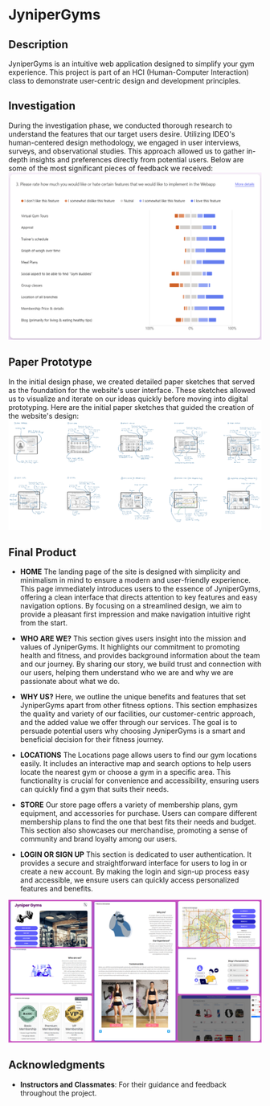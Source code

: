 # JyniperGyms

## Description
JyniperGyms is an intuitive web application designed to simplify your gym experience. This project is part of an HCI (Human-Computer Interaction) class to demonstrate user-centric design and development principles.
## Investigation
During the investigation phase, we conducted thorough research to understand the features that our target users desire. Utilizing IDEO's human-centered design methodology, we engaged in user interviews, surveys, and observational studies. This approach allowed us to gather in-depth insights and preferences directly from potential users. Below are some of the most significant pieces of feedback we received:
![Response of Questionare for featurs from public](report/report_images/featureRequest.png)
## Paper Prototype
In the initial design phase, we created detailed paper sketches that served as the foundation for the website's user interface. These sketches allowed us to visualize and iterate on our ideas quickly before moving into digital prototyping. Here are the initial paper sketches that guided the creation of the website's design:
![](report/report_images/paperPrototype.png)





## Final Product
- **HOME**
The landing page of the site is designed with simplicity and minimalism in mind to ensure a modern and user-friendly experience. This page immediately introduces users to the essence of JyniperGyms, offering a clean interface that directs attention to key features and easy navigation options. By focusing on a streamlined design, we aim to provide a pleasant first impression and make navigation intuitive right from the start.
<!-- ![](report/report_images/homepage.png) -->

- **WHO ARE WE?**
This section gives users insight into the mission and values of JyniperGyms. It highlights our commitment to promoting health and fitness, and provides background information about the team and our journey. By sharing our story, we build trust and connection with our users, helping them understand who we are and why we are passionate about what we do.
<!-- ![](report/report_images/whoAreWe.png) -->

- **WHY US?**
Here, we outline the unique benefits and features that set JyniperGyms apart from other fitness options. This section emphasizes the quality and variety of our facilities, our customer-centric approach, and the added value we offer through our services. The goal is to persuade potential users why choosing JyniperGyms is a smart and beneficial decision for their fitness journey.
<!-- ![](report/report_images/whyUs.png) -->


- **LOCATIONS**
The Locations page allows users to find our gym locations easily. It includes an interactive map and search options to help users locate the nearest gym or choose a gym in a specific area. This functionality is crucial for convenience and accessibility, ensuring users can quickly find a gym that suits their needs.
<!-- ![](report/report_images/locations.png) -->

- **STORE**
Our store page offers a variety of membership plans, gym equipment, and accessories for purchase. Users can compare different membership plans to find the one that best fits their needs and budget. This section also showcases our merchandise, promoting a sense of community and brand loyalty among our users.
<!-- ![](report/report_images/store.png) -->

- **LOGIN OR SIGN UP**
This section is dedicated to user authentication. It provides a secure and straightforward interface for users to log in or create a new account. By making the login and sign-up process easy and accessible, we ensure users can quickly access personalized features and benefits.
<!-- ![](report/report_images/login.png) -->

![](report/report_images/product.png)



## Acknowledgments
- **Instructors and Classmates**: For their guidance and feedback throughout the project.

